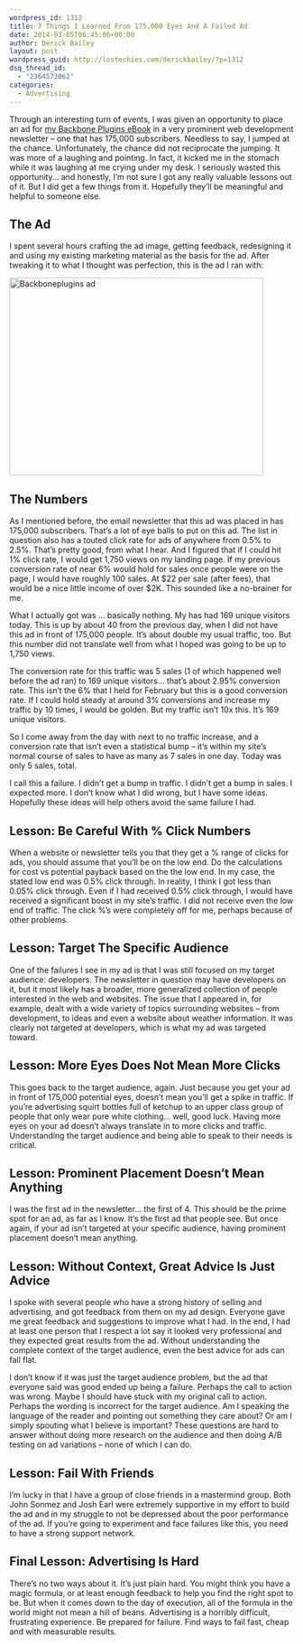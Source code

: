 ```yaml
---
wordpress_id: 1312
title: 7 Things I Learned From 175,000 Eyes And A Failed Ad
date: 2014-03-05T06:45:06+00:00
author: Derick Bailey
layout: post
wordpress_guid: http://lostechies.com/derickbailey/?p=1312
dsq_thread_id:
  - "2364573062"
categories:
  - Advertising
---
```

Through an interesting turn of events, I was given an opportunity to place an ad for [my Backbone Plugins eBook](http://backboneplugins.com) in a very prominent web development newsletter &#8211; one that has 175,000 subscribers. Needless to say, I jumped at the chance. Unfortunately, the chance did not reciprocate the jumping. It was more of a laughing and pointing. In fact, it kicked me in the stomach while it was laughing at me crying under my desk. I seriously wasted this opportunity&#8230; and honestly, I&#8217;m not sure I got any really valuable lessons out of it. But I did get a few things from it. Hopefully they&#8217;ll be meaningful and helpful to someone else. 

## The Ad

I spent several hours crafting the ad image, getting feedback, redesigning it and using my existing marketing material as the basis for the ad. After tweaking it to what I thought was perfection, this is the ad I ran with:

[<img style="margin-left: auto;margin-right: auto" src="http://lostechies.com/derickbailey/files/2014/03/backboneplugins-ad.jpeg" alt="Backboneplugins ad" width="450" height="350" border="0" />](http://backboneplugins.com)

## The Numbers

As I mentioned before, the email newsletter that this ad was placed in has 175,000 subscribers. That&#8217;s a lot of eye balls to put on this ad. The list in question also has a touted click rate for ads of anywhere from 0.5% to 2.5%. That&#8217;s pretty good, from what I hear. And I figured that if I could hit 1% click rate, I would get 1,750 views on my landing page. If my previous conversion rate of near 6% would hold for sales once people were on the page, I would have roughly 100 sales. At $22 per sale (after fees), that would be a nice little income of over $2K. This sounded like a no-brainer for me. 

What I actually got was &#8230; basically nothing. My has had 169 unique visitors today. This is up by about 40 from the previous day, when I did not have this ad in front of 175,000 people. It&#8217;s about double my usual traffic, too. But this number did not translate well from what I hoped was going to be up to 1,750 views.

The conversion rate for this traffic was 5 sales (1 of which happened well before the ad ran) to 169 unique visitors&#8230; that&#8217;s about 2.95% conversion rate. This isn&#8217;t the 6% that I held for February but this is a good conversion rate. If I could hold steady at around 3% conversions and increase my traffic by 10 times, I would be golden. But my traffic isn&#8217;t 10x this. It&#8217;s 169 unique visitors.

So I come away from the day with next to no traffic increase, and a conversion rate that isn&#8217;t even a statistical bump &#8211; it&#8217;s within my site&#8217;s normal course of sales to have as many as 7 sales in one day. Today was only 5 sales, total. 

I call this a failure. I didn&#8217;t get a bump in traffic. I didn&#8217;t get a bump in sales. I expected more. I don&#8217;t know what I did wrong, but I have some ideas. Hopefully these ideas will help others avoid the same failure I had. 

## Lesson: Be Careful With % Click Numbers 

When a website or newsletter tells you that they get a % range of clicks for ads, you should assume that you&#8217;ll be on the low end. Do the calculations for cost vs potential payback based on the the low end. In my case, the stated low end was 0.5% click through. In reality, I think I got less than 0.05% click through. Even if I had received 0.5% click through, I would have received a significant boost in my site&#8217;s traffic. I did not receive even the low end of traffic. The click %&#8217;s were completely off for me, perhaps because of other problems.

## Lesson: Target The Specific Audience

One of the failures I see in my ad is that I was still focused on my target audience: developers. The newsletter in question may have developers on it, but it most likely has a broader, more generalized collection of people interested in the web and websites. The issue that I appeared in, for example, dealt with a wide variety of topics surrounding websites &#8211; from development, to ideas and even a website about weather information. It was clearly not targeted at developers, which is what my ad was targeted toward.

## Lesson: More Eyes Does Not Mean More Clicks

This goes back to the target audience, again. Just because you get your ad in front of 175,000 potential eyes, doesn&#8217;t mean you&#8217;ll get a spike in traffic. If you&#8217;re advertising squirt bottles full of ketchup to an upper class group of people that only wear pure white clothing&#8230; well, good luck. Having more eyes on your ad doesn&#8217;t always translate in to more clicks and traffic. Understanding the target audience and being able to speak to their needs is critical. 

## Lesson: Prominent Placement Doesn&#8217;t Mean Anything

I was the first ad in the newsletter&#8230; the first of 4. This should be the prime spot for an ad, as far as I know. It&#8217;s the first ad that people see. But once again, if your ad isn&#8217;t targeted at your specific audience, having prominent placement doesn&#8217;t mean anything.

## Lesson: Without Context, Great Advice Is Just Advice

I spoke with several people who have a strong history of selling and advertising, and got feedback from them on my ad design. Everyone gave me great feedback and suggestions to improve what I had. In the end, I had at least one person that I respect a lot say it looked very professional and they expected great results from the ad. Without understanding the complete context of the target audience, even the best advice for ads can fall flat.

I don&#8217;t know if it was just the target audience problem, but the ad that everyone said was good ended up being a failure. Perhaps the call to action was wrong. Maybe I should have stuck with my original call to action. Perhaps the wording is incorrect for the target audience. Am I speaking the language of the reader and pointing out something they care about? Or am I simply spouting what I believe is important? These questions are hard to answer without doing more research on the audience and then doing A/B testing on ad variations &#8211; none of which I can do.

## Lesson: Fail With Friends

I&#8217;m lucky in that I have a group of close friends in a mastermind group. Both John Sonmez and Josh Earl were extremely supportive in my effort to build the ad and in my struggle to not be depressed about the poor performance of the ad. If you&#8217;re going to experiment and face failures like this, you need to have a strong support network.

## Final Lesson: Advertising Is Hard

There&#8217;s no two ways about it. It&#8217;s just plain hard. You might think you have a magic formula, or at least enough feedback to help you find the right spot to be. But when it comes down to the day of execution, all of the formula in the world might not mean a hill of beans. Advertising is a horribly difficult, frustrating experience. Be prepared for failure. Find ways to fail fast, cheap and with measurable results. 
